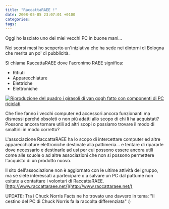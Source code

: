 ```yaml
---
title: "RaccattaRAEE !"
date: 2008-05-05 23:07:01 +0100
categories: 
tags: 
---
```


Oggi ho lasciato uno dei miei vecchi PC in buone mani...

Nei scorsi mesi ho scoperto un'iniziativa che ha sede nei dintorni di Bologna che merita un po' di pubblicità.

Si chiama RaccattaRAEE dove l'acronimo RAEE significa:
- Rifiuti
- Apparecchiature
- Elettriche
- Elettroniche

[![Riproduzione deI quadro i girasoli di van gogh fatto con componenti di PC riciclati](/~brain/content/girasolit.jpg)](/~brain/content/girasoli.jpg)

Che fine fanno i vecchi computer ed accessori ancora funzionanti ma dismessi perché obsoleti o non più adatti allo scopo di chi li ha acquistati?  
Possono ancora tornare utili ad altri scopi o possiamo trovare il modo di smaltirli in modo corretto?

L'associazione RaccattaRAEE ha lo scopo di intercettare computer ed altre apparecchiature elettroniche destinate alla pattimeria... e tentare di ripararle dove necessario e destinarle ad usi per cui possono essere ancora utili come alle scuole o ad altre associazioni che non si possono permettere l'acquisto di un prodotto nuovo.

Il sito dell'associazione non è aggiornato con le ultime attività del gruppo, ma se siete interessati a partecipare o a salvare un PC dal pattume non esitate a contattare i volontari di RaccattaRAEE. [http://www.raccattaraee.net/](http://www.raccattaraee.net/)

UPDATE: Tra i Chuck Norris Facts ne ho trovato uno davvero in tema: "Il cestino del PC di Chuck Norris fa la raccolta differenziata" :)
